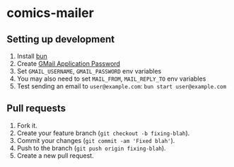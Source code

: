# comics-mailer

## Setting up development

1. Install [bun]
1. Create [GMail Application Password]
1. Set `GMAIL_USERNAME`, `GMAIL_PASSWORD` env variables
1. You may also need to set `MAIL_FROM`, `MAIL_REPLY_TO` env variables
1. Test sending an email to `user@example.com`: `bun start user@example.com`

[bun]: https://bun.sh/
[GMail Application Password]: https://myaccount.google.com/apppasswords

## Pull requests

1. Fork it.
2. Create your feature branch (`git checkout -b fixing-blah`).
3. Commit your changes (`git commit -am 'Fixed blah'`).
4. Push to the branch (`git push origin fixing-blah`).
5. Create a new pull request.

